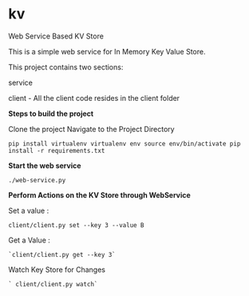 # kv
Web Service Based KV Store

This is a simple web service for In Memory Key Value Store.

This project contains two sections: 

service


client - All the client code resides in the client folder




**Steps to build the project**

 Clone the project 
 Navigate to the Project Directory

 `pip install virtualenv
 virtualenv env
 source env/bin/activate
 pip install -r requirements.txt`




**Start the web service** 


`./web-service.py
`



**Perform Actions on the KV Store through WebService**


Set a value : 


 `client/client.py set --key 3 --value B`
 
 
 
Get a Value : 


    `client/client.py get --key 3`
    

Watch Key Store for Changes


    ` client/client.py watch`

    
